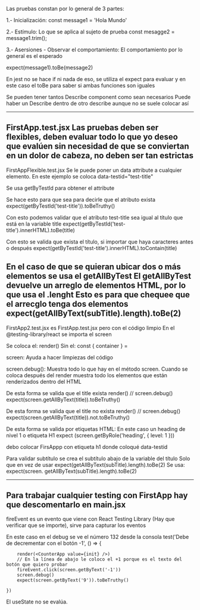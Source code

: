 Las pruebas constan por lo general de 3 partes:

1.- Inicialización:
const message1 = 'Hola Mundo'

2.- Estímulo:
Lo que se aplica al sujeto de prueba
const mesagge2 = message1.trim();

3.- Asersiones - Observar el comportamiento:
El comportamiento por lo general es el esperado

expect(message1).toBe(message2)

En jest no se hace if ni nada de eso, se utiliza el expect para evaluar y en este caso el toBe para saber si ambas funciones son iguales

Se pueden tener tantos Describe component como sean necesarios
Puede haber un Describe dentro de otro describe aunque no se suele colocar así

-------------------------------------------------------------------------------------
FirstApp.test.jsx
Las pruebas deben ser flexibles, deben evaluar todo lo que yo deseo que evalúen sin necesidad de que se conviertan en un dolor de cabeza, no deben ser tan estrictas
-------------------------------------------------------------------------------------
FirstAppFlexible.test.jsx
Se le puede poner un data attribute a cualquier elemento. En este ejemplo se coloca data-testid="test-title"

Se usa getByTestId para obtener el attribute

Se hace esto para que sea para decirle que el atributo exista
expect(getByTestId('test-title')).toBeTruthy()


Con esto podemos validar que el atributo test-title sea igual al título que está en la variable title
expect(getByTestId('test-title').innerHTML).toBe(title)

Con esto se valida que exista el título, si importar que haya caracteres antes o después
expect(getByTestId('test-title').innerHTML).toContain(title)


En el caso de que se quieran ubicar dos o más elementos se usa el getAllByTest
El getAllByTest devuelve un arreglo de elementos HTML, por lo que usa el .lenght
Esto es para que chequee que el arrecglo tenga dos elementos
expect(getAllByText(subTitle).length).toBe(2)
-------------------------------------------------------------------------------------
FirstApp2.test.jsx es FirstApp.test.jsx pero con el código limpio
En el @testing-library/react se importa el screen

Se coloca el:
render(<FirstApp title={title} />)
Sin el:
const { container } =

screen: Ayuda a hacer limpiezas del código


screen.debug(): Muestra todo lo que hay en el método screen. Cuando se coloca después del render muestra todo los elementos que están renderizados dentro del HTML


De esta forma se valida que el title exista
render(<FirstApp title={title} />)
		// screen.debug()
		expect(screen.getAllByText(title)).toBeTruthy()


De esta forma se valida que el title no exista
render(<FirstApp title={title} />)
		// screen.debug()
		expect(screen.getAllByText(title)).not.toBeTruthy()


De esta forma se valida por etiquetas HTML:
En este caso un heading de nivel 1 o etiqueta H1
expect (screen.getByRole('heading', { level: 1 }))

debo colocar FirsAppp con etiqueta h1 donde coloqué data-testid

Para validar subtítulo se crea el subtítulo abajo de la variable del título
Solo que en vez de usar expect(getAllByText(subTitle).length).toBe(2)
Se usa: expect(screen. getAllByText(subTitle).length).toBe(2)
_____________________________________________________________________________________
Para trabajar cualquier testing con FirstApp hay que descomentarlo en main.jsx
-------------------------------------------------------------------------------------
fireEvent es un evento que viene con React Testing Library (Hay que verificar que se importe), sirve para capturar los eventos

En este caso en el debug se ve el número 132 desde la consola
	test('Debe de decrementar con el botón -1', () => {

		render(<CounterApp value={init} />)
		// En la línea de abajo le coloco el +1 porque es el texto del botón que quiero probar
		fireEvent.click(screen.getByText('-1'))
		screen.debug()
		expect(screen.getByText('9')).toBeTruthy()

	})

El useState no se evalúa. 